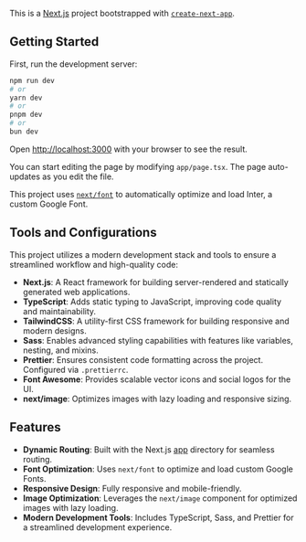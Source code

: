 This is a [Next.js](https://nextjs.org/) project bootstrapped with [`create-next-app`](https://github.com/vercel/next.js/tree/canary/packages/create-next-app).

## Getting Started

First, run the development server:

```bash
npm run dev
# or
yarn dev
# or
pnpm dev
# or
bun dev
```

Open [http://localhost:3000](http://localhost:3000) with your browser to see the result.

You can start editing the page by modifying `app/page.tsx`. The page auto-updates as you edit the file.

This project uses [`next/font`](https://nextjs.org/docs/basic-features/font-optimization) to automatically optimize and load Inter, a custom Google Font.

## Tools and Configurations

This project utilizes a modern development stack and tools to ensure a streamlined workflow and high-quality code:

- **Next.js**: A React framework for building server-rendered and statically generated web applications.
- **TypeScript**: Adds static typing to JavaScript, improving code quality and maintainability.
- **TailwindCSS**: A utility-first CSS framework for building responsive and modern designs.
- **Sass**: Enables advanced styling capabilities with features like variables, nesting, and mixins.
- **Prettier**: Ensures consistent code formatting across the project. Configured via `.prettierrc`.
- **Font Awesome**: Provides scalable vector icons and social logos for the UI.
- **next/image**: Optimizes images with lazy loading and responsive sizing.

## Features

- **Dynamic Routing**: Built with the Next.js [app](http://_vscodecontentref_/2) directory for seamless routing.
- **Font Optimization**: Uses `next/font` to optimize and load custom Google Fonts.
- **Responsive Design**: Fully responsive and mobile-friendly.
- **Image Optimization**: Leverages the `next/image` component for optimized images with lazy loading.
- **Modern Development Tools**: Includes TypeScript, Sass, and Prettier for a streamlined development experience.
